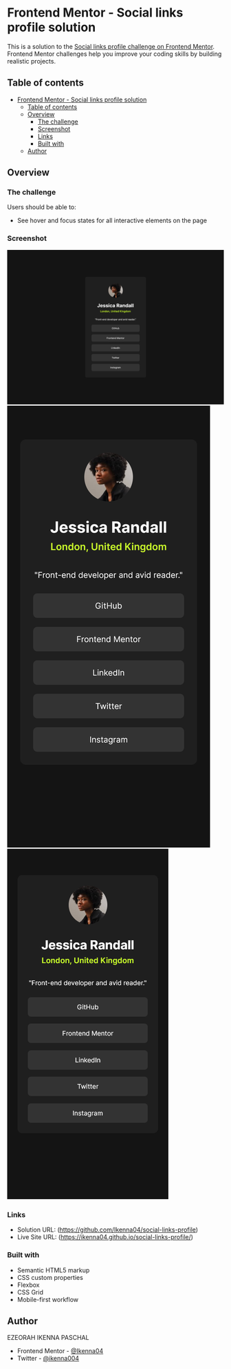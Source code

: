 # Frontend Mentor - Social links profile solution

This is a solution to the
[Social links profile challenge on Frontend Mentor](https://www.frontendmentor.io/challenges/social-links-profile-UG32l9m6dQ).
Frontend Mentor challenges help you improve your coding skills by building
realistic projects.

## Table of contents

- [Frontend Mentor - Social links profile solution](#frontend-mentor---social-links-profile-solution)
  - [Table of contents](#table-of-contents)
  - [Overview](#overview)
    - [The challenge](#the-challenge)
    - [Screenshot](#screenshot)
    - [Links](#links)
    - [Built with](#built-with)
  - [Author](#author)

## Overview

### The challenge

Users should be able to:

- See hover and focus states for all interactive elements on the page

### Screenshot

![](screen-shots/Screenshot%202024-05-27%20at%2001-49-31%20Social%20Links%20Profile.png)
![](screen-shots/Screenshot%202024-05-27%20at%2002-03-39%20Social%20Links%20Profile.png)
![](screen-shots/Screenshot%202024-05-27%20at%2002-07-06%20Social%20Links%20Profile.png)

### Links

- Solution URL: (https://github.com/Ikenna04/social-links-profile)
- Live Site URL: (https://ikenna04.github.io/social-links-profile/)

### Built with

- Semantic HTML5 markup
- CSS custom properties
- Flexbox
- CSS Grid
- Mobile-first workflow

## Author

EZEORAH IKENNA PASCHAL

<!-- - Website - [Add your name here](https://www.your-site.com) -->

- Frontend Mentor - [@Ikenna04](https://www.frontendmentor.io/profile/Ikenna04)
- Twitter - [@ikenna004](https://www.twitter.com/ikenna004)

